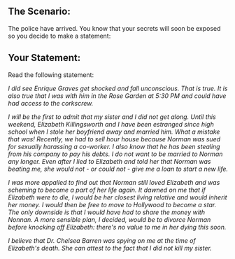## The Scenario:

The police have arrived. You know that your secrets will soon be exposed so you decide to make a statement:

## Your Statement:

Read the following statement:

_I did see Enrique Graves get shocked and fall unconscious. That is true. It is also true that I was with him in the Rose Garden at 5:30 PM and could have had access to the corkscrew._

_I will be the first to admit that my sister and I did not get along. Until this weekend, Elizabeth Killingsworth and I have been estranged since high school when I stole her boyfriend away and married him. What a mistake that was! Recently, we had to sell hour house because Norman was sued for sexually harassing a co-worker. I also know that he has been stealing from his company to pay his debts. I do not want to be married to Norman any longer. Even after I lied to Elizabeth and told her that Norman was beating me, she would not - or could not - give me a loan to start a new life._

_I was more appalled to find out that Norman still loved Elizabeth and was scheming to become a part of her life again. It dawned on me that if Elizabeth were to die, I would be her closest living relative and would inherit her money. I would then be free to move to Hollywood to become a star. The only downside is that I would have had to share the money with Nonnan. A more sensible plan, I decided, would be to divorce Norman before knocking off Elizabeth: there's no value to me in her dying this soon._

_I believe that Dr. Chelsea Barren was spying on me at the time of Elizabeth's death. She can attest to the fact that I did not kill my sister._
